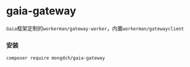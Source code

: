 # gaia-gateway

`Gaia`框架定制的`workerman/gateway-worker`，内置`workerman/gatewayclient`

### 安装

```bash
composer require mongdch/gaia-gateway
```